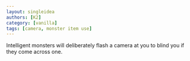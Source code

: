 ```yaml
---
layout: singleidea
authors: [K2]
category: [vanilla]
tags: [camera, monster item use]
---
```

Intelligent monsters will deliberately flash a camera at you to blind you if
they come across one.
